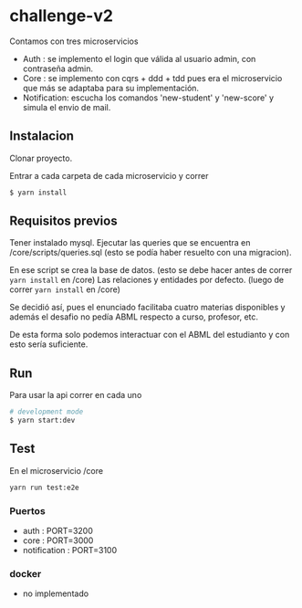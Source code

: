 # challenge-v2

Contamos con tres microservicios
- Auth : se implemento el login que válida al usuario admin, con contraseña admin.
- Core : se implemento con cqrs + ddd + tdd pues era el microservicio que más se adaptaba para su implementación. 
- Notification: escucha los comandos 'new-student' y 'new-score' y simula el envio de mail.

## Instalacion

Clonar proyecto.

Entrar a cada carpeta de cada microservicio y correr

```bash
$ yarn install
```
## Requisitos previos
Tener instalado mysql.
Ejecutar las queries que se encuentra en /core/scripts/queries.sql
(esto se podía haber resuelto con una migracion).

En ese script se crea la base de datos. (esto se debe hacer antes de correr `yarn install` en /core)
Las relaciones y entidades por defecto. (luego de correr `yarn install` en /core)

Se decidió así, pues el enunciado facilitaba cuatro materias disponibles y además el desafio no pedía ABML respecto a curso, profesor, etc.

De esta forma solo podemos interactuar con el ABML del estudianto y con esto sería suficiente.

## Run

Para usar la api correr en cada uno
```bash
# development mode
$ yarn start:dev
```

## Test
En el microservicio /core
```bash
yarn run test:e2e
```

### Puertos
- auth : PORT=3200
- core : PORT=3000
- notification : PORT=3100


### docker 
- no implementado